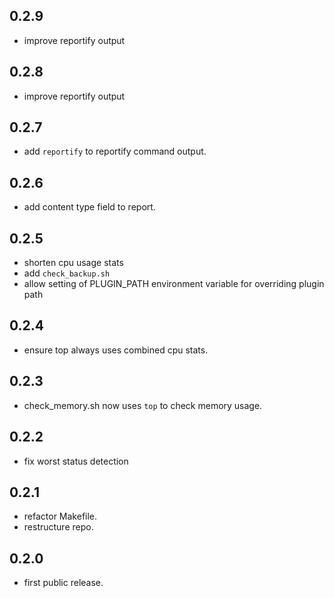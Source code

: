 ## 0.2.9
- improve reportify output

## 0.2.8
- improve reportify output

## 0.2.7
- add ``reportify`` to reportify command output.

## 0.2.6
- add content type field to report.

## 0.2.5
- shorten cpu usage stats
- add ``check_backup.sh``
- allow setting of PLUGIN_PATH environment variable for overriding plugin path

## 0.2.4
- ensure top always uses combined cpu stats.

## 0.2.3
- check_memory.sh now uses ``top`` to check memory usage.

## 0.2.2
- fix worst status detection

## 0.2.1
- refactor Makefile.
- restructure repo.

## 0.2.0
- first public release.
